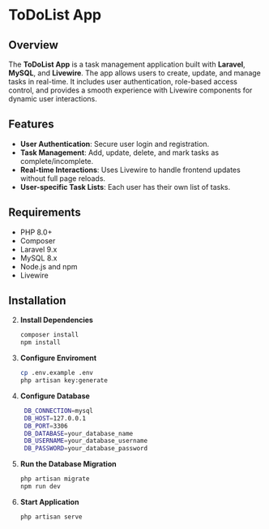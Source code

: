 # ToDoList App

## Overview
The **ToDoList App** is a task management application built with **Laravel**, **MySQL**, and **Livewire**. The app allows users to create, update, and manage tasks in real-time. It includes user authentication, role-based access control, and provides a smooth experience with Livewire components for dynamic user interactions.

## Features
- **User Authentication**: Secure user login and registration.
- **Task Management**: Add, update, delete, and mark tasks as complete/incomplete.
- **Real-time Interactions**: Uses Livewire to handle frontend updates without full page reloads.
- **User-specific Task Lists**: Each user has their own list of tasks.

## Requirements
- PHP 8.0+
- Composer
- Laravel 9.x
- MySQL 8.x
- Node.js and npm
- Livewire

## Installation

2. **Install Dependencies**
   ```bash
   composer install
   npm install

3. **Configure Enviroment**
   ```bash
   cp .env.example .env
   php artisan key:generate

4. **Configure Database**
   ```bash
    DB_CONNECTION=mysql
    DB_HOST=127.0.0.1
    DB_PORT=3306
    DB_DATABASE=your_database_name
    DB_USERNAME=your_database_username
    DB_PASSWORD=your_database_password

5. **Run the Database Migration**
   ```bash
   php artisan migrate
   npm run dev

6. **Start Application**
   ```bash
   php artisan serve
